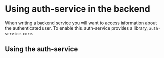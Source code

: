 # Using auth-service in the backend

When writing a backend service you will want to access information about the
authenticated user. To enable this, auth-service provides a library,
`auth-service-core`.

## Using the auth-service
